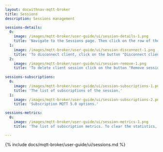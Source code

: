 ```yaml
---
layout: docwithnav-mqtt-broker
title: Sessions
description: Sessions management

sessions-details:
  0:
    image: /images/mqtt-broker/user-guide/ui/session-details-1.png
    title: 'Navigate to the Sessions page. Then click on the row of the table.'
  1:
    image: /images/mqtt-broker/user-guide/ui/session-disconnect-1.png
    title: 'To disconnect client, click on the button "Disconnect client". Note, that only connected clients can be disconnected.' 
  2:
    image: /images/mqtt-broker/user-guide/ui/session-remove-1.png
    title: 'To delete client session click on the button "Remove session". Note, that only disconnected clients can be removed.'
    
sessions-subscriptions:
  0:
    image: /images/mqtt-broker/user-guide/ui/session-subscriptions-1.png
    title: 'The list of subscriptions of the session.'
  1:
    image: /images/mqtt-broker/user-guide/ui/session-subscriptions-2.png
    title: 'Subscription MQTT 5.0 options.' 

sessions-metrics:
  0:
    image: /images/mqtt-broker/user-guide/ui/session-metrics-1.png
    title: 'The list of subscription metrics. To clear the statistics, click on the "Delete" icon in the top right corner.'

---
```


{% include docs/mqtt-broker/user-guide/ui/sessions.md %}
